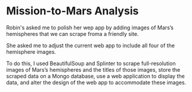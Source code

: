 # Mission-to-Mars Analysis

Robin's asked me to polish her wep app by adding images of Mars’s hemispheres that we can scrape froma a friendly site. 

She asked me to adjust the current web app to include all four of the hemisphere images. 

To do this, I used BeautifulSoup and Splinter to scrape full-resolution images of Mars’s hemispheres and the titles of those images, store the scraped data on a Mongo database, use a web application to display the data, and alter the design of the web app to accommodate these images.
